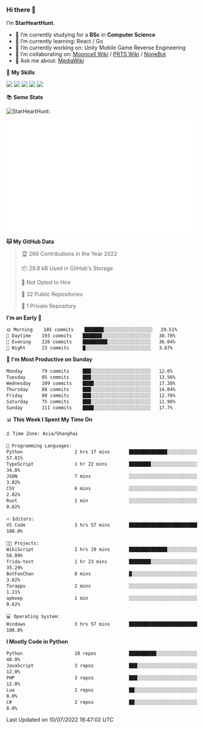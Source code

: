 ### Hi there 👋

I’m **StarHeartHunt**.

- 🏫 I’m currently studying for a **BSc** in **Computer Science**
- 🌱 I’m currently learning: React / Go
- 🔭 I’m currently working on: Unity Mobile Game Reverse Engineering
- 👯 I’m collaborating on: [Mooncell Wiki](https://fgo.wiki/) / [PRTS Wiki](http://prts.wiki/) / [NoneBot](https://github.com/nonebot)
- 💬 Ask me about: [MediaWiki](https://www.mediawiki.org)

🌟 **My Skills**

![](https://img.shields.io/badge/-Python-3e74a2?style=flat-square&logo=Python&logoColor=fff)
![](https://img.shields.io/badge/-Vue-4fc08d?style=flat-square&logo=vue.js&logoColor=fff)
![](https://img.shields.io/badge/-Node.js-339933?style=flat-square&logo=node.js&logoColor=fff)
![](https://img.shields.io/badge/-Linux-000000?style=flat-square&logo=Linux&logoColor=fff)
![](https://img.shields.io/badge/-Dotnet-512bd4?style=flat-square&logo=.net&logoColor=fff)

📚 **Some Stats**

![StarHeartHunt:](https://count.getloli.com/get/@StarHeartHunt?theme=gelbooru)

![](https://github.com/StarHeartHunt/github-stats/blob/master/generated/overview.svg)

<!--START_SECTION:waka-->
**🐱 My GitHub Data** 

> 🏆 269 Contributions in the Year 2022
 > 
> 📦 29.8 kB Used in GitHub's Storage 
 > 
> 🚫 Not Opted to Hire
 > 
> 📜 32 Public Repositories 
 > 
> 🔑 1 Private Repository 
 > 
**I'm an Early 🐤** 

```text
🌞 Morning    185 commits    ███████░░░░░░░░░░░░░░░░░░   29.51% 
🌆 Daytime    193 commits    ███████░░░░░░░░░░░░░░░░░░   30.78% 
🌃 Evening    226 commits    █████████░░░░░░░░░░░░░░░░   36.04% 
🌙 Night      23 commits     █░░░░░░░░░░░░░░░░░░░░░░░░   3.67%

```
📅 **I'm Most Productive on Sunday** 

```text
Monday       79 commits     ███░░░░░░░░░░░░░░░░░░░░░░   12.6% 
Tuesday      85 commits     ███░░░░░░░░░░░░░░░░░░░░░░   13.56% 
Wednesday    109 commits    ████░░░░░░░░░░░░░░░░░░░░░   17.38% 
Thursday     88 commits     ███░░░░░░░░░░░░░░░░░░░░░░   14.04% 
Friday       80 commits     ███░░░░░░░░░░░░░░░░░░░░░░   12.76% 
Saturday     75 commits     ███░░░░░░░░░░░░░░░░░░░░░░   11.96% 
Sunday       111 commits    ████░░░░░░░░░░░░░░░░░░░░░   17.7%

```


📊 **This Week I Spent My Time On** 

```text
⌚︎ Time Zone: Asia/Shanghai

💬 Programming Languages: 
Python                   2 hrs 17 mins       ██████████████░░░░░░░░░░░   57.81% 
TypeScript               1 hr 22 mins        ████████░░░░░░░░░░░░░░░░░   34.8% 
JSON                     7 mins              ░░░░░░░░░░░░░░░░░░░░░░░░░   3.02% 
CSV                      6 mins              ░░░░░░░░░░░░░░░░░░░░░░░░░   2.82% 
Rust                     1 min               ░░░░░░░░░░░░░░░░░░░░░░░░░   0.62%

🔥 Editors: 
VS Code                  3 hrs 57 mins       █████████████████████████   100.0%

🐱‍💻 Projects: 
WikiScript               2 hrs 19 mins       ██████████████░░░░░░░░░░░   58.89% 
frida-test               1 hr 23 mins        ████████░░░░░░░░░░░░░░░░░   35.29% 
BotFooChan               8 mins              █░░░░░░░░░░░░░░░░░░░░░░░░   3.62% 
Torappu                  2 mins              ░░░░░░░░░░░░░░░░░░░░░░░░░   1.21% 
apkeep                   1 min               ░░░░░░░░░░░░░░░░░░░░░░░░░   0.62%

💻 Operating System: 
Windows                  3 hrs 57 mins       █████████████████████████   100.0%

```

**I Mostly Code in Python** 

```text
Python                   10 repos            ██████████░░░░░░░░░░░░░░░   40.0% 
JavaScript               3 repos             ███░░░░░░░░░░░░░░░░░░░░░░   12.0% 
PHP                      3 repos             ███░░░░░░░░░░░░░░░░░░░░░░   12.0% 
Lua                      2 repos             ██░░░░░░░░░░░░░░░░░░░░░░░   8.0% 
C#                       2 repos             ██░░░░░░░░░░░░░░░░░░░░░░░   8.0%

```



 Last Updated on 10/07/2022 18:47:02 UTC
<!--END_SECTION:waka-->
